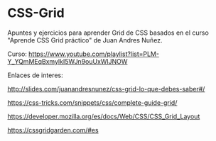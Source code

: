 # CSS-Grid
Apuntes y ejercicios para aprender Grid de CSS basados en el curso "Aprende CSS Grid práctico" de Juan Andres Nuñez.

Curso:
https://www.youtube.com/playlist?list=PLM-Y_YQmMEqBxmylkI5WJn9ouUxWlJNOW

Enlaces de interes:

http://slides.com/juanandresnunez/css-grid-lo-que-debes-saber#/

https://css-tricks.com/snippets/css/complete-guide-grid/

https://developer.mozilla.org/es/docs/Web/CSS/CSS_Grid_Layout

https://cssgridgarden.com/#es
